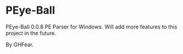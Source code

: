 # PEye-Ball

PEye-Ball 0.0.8
  PE Parser for Windows.
  Will add more features to this project in the future.

By GHFear.
